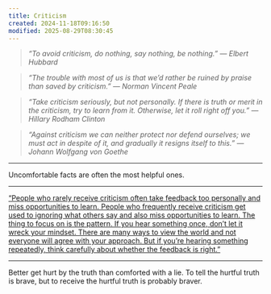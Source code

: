 ```yaml
---
title: Criticism
created: 2024-11-18T09:16:50
modified: 2025-08-29T08:30:45
---
```


> _“To avoid criticism, do nothing, say nothing, be nothing.” — Elbert Hubbard_

> _“The trouble with most of us is that we’d rather be ruined by praise than saved by criticism.” — Norman Vincent Peale_

> _“Take criticism seriously, but not personally. If there is truth or merit in the criticism, try to learn from it. Otherwise, let it roll right off you.” — Hillary Rodham Clinton_

> _“Against criticism we can neither protect nor defend ourselves; we must act in despite of it, and gradually it resigns itself to this.” — Johann Wolfgang von Goethe_

---

Uncomfortable facts are often the most helpful ones.

---

[“People who rarely receive criticism often take feedback too personally and miss opportunities to learn. People who frequently receive criticism get used to ignoring what others say and also miss opportunities to learn. The thing to focus on is the pattern. If you hear something once, don’t let it wreck your mindset. There are many ways to view the world and not everyone will agree with your approach. But if you’re hearing something repeatedly, think carefully about whether the feedback is right.”](https://jamesclear.com/3-2-1/january-16-2025)

---

Better get hurt by the truth than comforted with a lie. To tell the hurtful truth is brave, but to receive the hurtful truth is probably braver.

